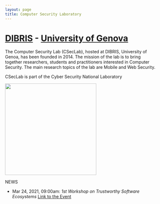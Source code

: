 ```yaml
---
layout: page
title: Computer Security Laboratory
---
```


<!-- ![The CSecLab logo should be here :( ](/pics/logo.png) -->
<!-- <img src="/pics/logo_new.png" alt="The CSecLab logo should be here :( " width="200"/> -->
# [DIBRIS](http://www.dibris.unige.it/en) - [University of Genova](http://www.unige.it/en)

The Computer Security Lab (CSecLab), hosted at DIBRIS, University of Genoa, has been founded in 2014. The mission of the lab is to bring together researchers, students and practitioners interested in Computer Security. The main research topics of the lab are Mobile and Web Security.

CSecLab is part of the Cyber Security National Laboratory 

<img src="/pics/labo-naz-logo.png" width="300" />

NEWS

* Mar 24, 2021, 09:00am: *1st Workshop on Trustworthy Software Ecosystems* [Link to the Event](/events/workshop-ecosystem)
<!-- 
* Sept. 29, 2020: Members of the Cybersecurity National Lab found vulnerabilities in Metasploit Pro (CVE-2020-7354 and 2020-7355). [Press release](https://cybersecnatlab.it/laboratorio-nazionale-cybersecurity-vulnerabilita-metasploit-pro/)
* Sept. 26, 2018: Members from the CSecLab and Eurecom discovered new phishing attacks on Android. [INFO](http://csec.it/projects/modern-android-phishing/)-->
